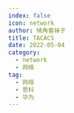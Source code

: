 ```yaml
---
index: false
icon: network
author: 犄角套袜子
title: TACACS
date: 2022-05-04
category:
  - network
  - 网络
tag:
  - 网络
  - 思科
  - 华为
---
```

